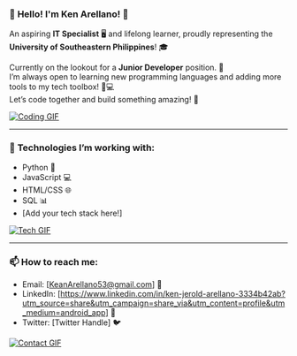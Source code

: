 
### 🎉 **Hello! I'm Ken Arellano!** 🎉  
An aspiring **IT Specialist** 🖥️ and lifelong learner, proudly representing the **University of Southeastern Philippines**! 🎓

Currently on the lookout for a **Junior Developer** position. 💼  
I’m always open to learning new programming languages and adding more tools to my tech toolbox! 🔧💻  
Let’s code together and build something amazing! 🚀

[![Coding GIF](https://media.giphy.com/media/xT0xezQ9xIdkBjpLw0/giphy.gif)](https://github.com)

---

### 🔧 **Technologies I’m working with:**  
- Python 🐍
- JavaScript 💻
- HTML/CSS 🌐
- SQL 📊
- [Add your tech stack here!]

[![Tech GIF](https://media.giphy.com/media/xT0xezQ9xIdkBjpLw0/giphy.gif)](https://www.github.com)

---

### 📫 **How to reach me:**  
- Email: [KeanArellano53@gmail.com] 📧  
- LinkedIn: [https://www.linkedin.com/in/ken-jerold-arellano-3334b42ab?utm_source=share&utm_campaign=share_via&utm_content=profile&utm_medium=android_app] 🔗  
- Twitter: [Twitter Handle] 🐦  

[![Contact GIF](https://media.giphy.com/media/8fnzZoa9JkZ1y/giphy.gif)](https://github.com)

